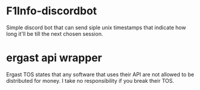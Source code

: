 # F1Info-discordbot
Simple discord bot that can send siple unix timestamps that indicate how long it'll be till the next chosen session.


# ergast api wrapper
Ergast TOS states that any software that uses their API are not allowed to be distributed for money.
I take no responsibility if you break their TOS.

